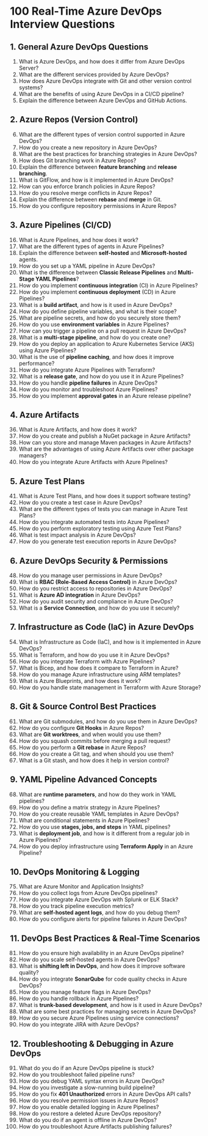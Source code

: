 
# 100 Real-Time Azure DevOps Interview Questions

## 1. General Azure DevOps Questions
1. What is Azure DevOps, and how does it differ from Azure DevOps Server?
2. What are the different services provided by Azure DevOps?
3. How does Azure DevOps integrate with Git and other version control systems?
4. What are the benefits of using Azure DevOps in a CI/CD pipeline?
5. Explain the difference between Azure DevOps and GitHub Actions.

## 2. Azure Repos (Version Control)
6. What are the different types of version control supported in Azure DevOps?
7. How do you create a new repository in Azure DevOps?
8. What are the best practices for branching strategies in Azure DevOps?
9. How does Git branching work in Azure Repos?
10. Explain the difference between **feature branching** and **release branching**.
11. What is GitFlow, and how is it implemented in Azure DevOps?
12. How can you enforce branch policies in Azure Repos?
13. How do you resolve merge conflicts in Azure Repos?
14. Explain the difference between **rebase** and **merge** in Git.
15. How do you configure repository permissions in Azure Repos?

## 3. Azure Pipelines (CI/CD)
16. What is Azure Pipelines, and how does it work?
17. What are the different types of agents in Azure Pipelines?
18. Explain the difference between **self-hosted** and **Microsoft-hosted** agents.
19. How do you set up a YAML pipeline in Azure DevOps?
20. What is the difference between **Classic Release Pipelines** and **Multi-Stage YAML Pipelines**?
21. How do you implement **continuous integration** (CI) in Azure Pipelines?
22. How do you implement **continuous deployment** (CD) in Azure Pipelines?
23. What is a **build artifact**, and how is it used in Azure DevOps?
24. How do you define pipeline variables, and what is their scope?
25. What are pipeline secrets, and how do you securely store them?
26. How do you use **environment variables** in Azure Pipelines?
27. How can you trigger a pipeline on a pull request in Azure DevOps?
28. What is a **multi-stage pipeline**, and how do you create one?
29. How do you deploy an application to Azure Kubernetes Service (AKS) using Azure Pipelines?
30. What is the use of **pipeline caching**, and how does it improve performance?
31. How do you integrate Azure Pipelines with Terraform?
32. What is a **release gate**, and how do you use it in Azure Pipelines?
33. How do you handle **pipeline failures** in Azure DevOps?
34. How do you monitor and troubleshoot Azure Pipelines?
35. How do you implement **approval gates** in an Azure release pipeline?

## 4. Azure Artifacts
36. What is Azure Artifacts, and how does it work?
37. How do you create and publish a NuGet package in Azure Artifacts?
38. How can you store and manage Maven packages in Azure Artifacts?
39. What are the advantages of using Azure Artifacts over other package managers?
40. How do you integrate Azure Artifacts with Azure Pipelines?

## 5. Azure Test Plans
41. What is Azure Test Plans, and how does it support software testing?
42. How do you create a test case in Azure DevOps?
43. What are the different types of tests you can manage in Azure Test Plans?
44. How do you integrate automated tests into Azure Pipelines?
45. How do you perform exploratory testing using Azure Test Plans?
46. What is test impact analysis in Azure DevOps?
47. How do you generate test execution reports in Azure DevOps?

## 6. Azure DevOps Security & Permissions
48. How do you manage user permissions in Azure DevOps?
49. What is **RBAC (Role-Based Access Control)** in Azure DevOps?
50. How do you restrict access to repositories in Azure DevOps?
51. What is **Azure AD integration** in Azure DevOps?
52. How do you audit security and compliance in Azure DevOps?
53. What is a **Service Connection**, and how do you use it securely?

## 7. Infrastructure as Code (IaC) in Azure DevOps
54. What is Infrastructure as Code (IaC), and how is it implemented in Azure DevOps?
55. What is Terraform, and how do you use it in Azure DevOps?
56. How do you integrate Terraform with Azure Pipelines?
57. What is Bicep, and how does it compare to Terraform in Azure?
58. How do you manage Azure infrastructure using ARM templates?
59. What is Azure Blueprints, and how does it work?
60. How do you handle state management in Terraform with Azure Storage?

## 8. Git & Source Control Best Practices
61. What are Git submodules, and how do you use them in Azure DevOps?
62. How do you configure **Git Hooks** in Azure Repos?
63. What are **Git worktrees**, and when would you use them?
64. How do you squash commits before merging a pull request?
65. How do you perform a **Git rebase** in Azure Repos?
66. How do you create a Git tag, and when should you use them?
67. What is a Git stash, and how does it help in version control?

## 9. YAML Pipeline Advanced Concepts
68. What are **runtime parameters**, and how do they work in YAML pipelines?
69. How do you define a matrix strategy in Azure Pipelines?
70. How do you create reusable YAML templates in Azure DevOps?
71. What are conditional statements in Azure Pipelines?
72. How do you use **stages, jobs, and steps** in YAML pipelines?
73. What is **deployment job**, and how is it different from a regular job in Azure Pipelines?
74. How do you deploy infrastructure using **Terraform Apply** in an Azure Pipeline?

## 10. DevOps Monitoring & Logging
75. What are Azure Monitor and Application Insights?
76. How do you collect logs from Azure DevOps pipelines?
77. How do you integrate Azure DevOps with Splunk or ELK Stack?
78. How do you track pipeline execution metrics?
79. What are **self-hosted agent logs**, and how do you debug them?
80. How do you configure alerts for pipeline failures in Azure DevOps?

## 11. DevOps Best Practices & Real-Time Scenarios
81. How do you ensure high availability in an Azure DevOps pipeline?
82. How do you scale self-hosted agents in Azure DevOps?
83. What is **shifting left in DevOps**, and how does it improve software quality?
84. How do you integrate **SonarQube** for code quality checks in Azure DevOps?
85. How do you manage feature flags in Azure DevOps?
86. How do you handle rollback in Azure Pipelines?
87. What is **trunk-based development**, and how is it used in Azure DevOps?
88. What are some best practices for managing secrets in Azure DevOps?
89. How do you secure Azure Pipelines using service connections?
90. How do you integrate JIRA with Azure DevOps?

## 12. Troubleshooting & Debugging in Azure DevOps
91. What do you do if an Azure DevOps pipeline is stuck?
92. How do you troubleshoot failed pipeline runs?
93. How do you debug YAML syntax errors in Azure DevOps?
94. How do you investigate a slow-running build pipeline?
95. How do you fix **401 Unauthorized** errors in Azure DevOps API calls?
96. How do you resolve permission issues in Azure Repos?
97. How do you enable detailed logging in Azure Pipelines?
98. How do you restore a deleted Azure DevOps repository?
99. What do you do if an agent is offline in Azure DevOps?
100. How do you troubleshoot Azure Artifacts publishing failures?
